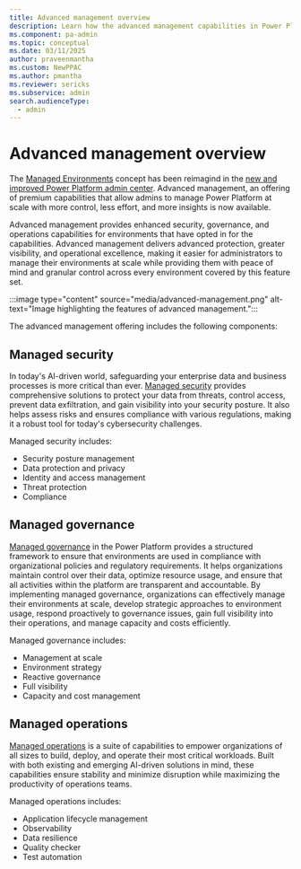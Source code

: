 ```yaml
---
title: Advanced management overview
description: Learn how the advanced management capabilities in Power Platform.
ms.component: pa-admin
ms.topic: conceptual
ms.date: 03/11/2025
author: praveenmantha
ms.custom: NewPPAC
ms.author: pmantha 
ms.reviewer: sericks
ms.subservice: admin
search.audienceType: 
  - admin
---
```


# Advanced management overview

The [Managed Environments](managed-environment-overview.md) concept has been reimagind in the [new and improved Power Platform admin center](new-admin-center.md). Advanced management, an offering of premium capabilities that allow admins to manage Power Platform at scale with more control, less effort, and more insights is now available.

Advanced management provides enhanced security, governance, and operations capabilities for environments that have opted in for the capabilities. Advanced management delivers advanced protection, greater visibility, and operational excellence, making it easier for administrators to manage their environments at scale while providing them with peace of mind and granular control across every environment covered by this feature set.

:::image type="content" source="media/advanced-management.png" alt-text="Image highlighting the features of advanced management.":::

The advanced management offering includes the following components:

## Managed security

In today's AI-driven world, safeguarding your enterprise data and business processes is more critical than ever. [Managed security](security/managed-security.md) provides comprehensive solutions to protect your data from threats, control access, prevent data exfiltration, and gain visibility into your security posture. It also helps assess risks and ensures compliance with various regulations, making it a robust tool for today's cybersecurity challenges.

Managed security includes:

- Security posture management
- Data protection and privacy
- Identity and access management
- Threat protection
- Compliance

## Managed governance

[Managed governance](managed-governance.md) in the Power Platform provides a structured framework to ensure that environments are used in compliance with organizational policies and regulatory requirements. It helps organizations maintain control over their data, optimize resource usage, and ensure that all activities within the platform are transparent and accountable. By implementing managed governance, organizations can effectively manage their environments at scale, develop strategic approaches to environment usage, respond proactively to governance issues, gain full visibility into their operations, and manage capacity and costs efficiently.

Managed governance includes:

- Management at scale
- Environment strategy
- Reactive governance
- Full visibility
- Capacity and cost management

## Managed operations

[Managed operations](operations/overview.md) is a suite of capabilities to empower organizations of all sizes to build, deploy, and operate their most critical workloads. Built with both existing and emerging AI-driven solutions in mind, these capabilities ensure stability and minimize disruption while maximizing the productivity of operations teams.

Managed operations includes:

- Application lifecycle management
- Observability
- Data resilience
- Quality checker
- Test automation

  



